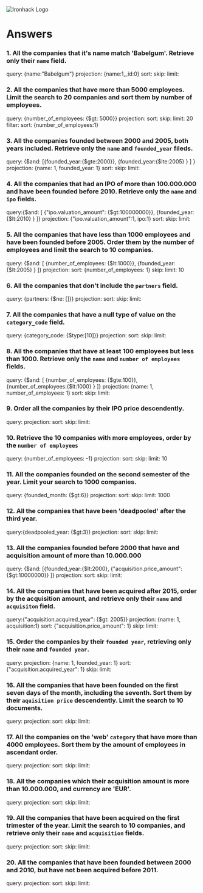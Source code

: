 ![Ironhack Logo](https://i.imgur.com/1QgrNNw.png)

# Answers

### 1. All the companies that it's name match 'Babelgum'. Retrieve only their `name` field.
query: {name:"Babelgum"}
projection: {name:1,_id:0}
sort: 
skip: 
limit: 

### 2. All the companies that have more than 5000 employees. Limit the search to 20 companies and sort them by **number of employees**.
query: {number_of_employees: {$gt: 5000}}
projection: 
sort: 
skip: 
limit: 20
filter:
sort: {number_of_employees:1}

### 3. All the companies founded between 2000 and 2005, both years included. Retrieve only the `name` and `founded_year` fileds.
query: {$and: [{founded_year:{$gte:2000}}, {founded_year:{$lte:2005} } ] }
projection: {name: 1, founded_year: 1}
sort: 
skip: 
limit: 



### 4. All the companies that had an IPO of more than 100.000.000 and have been founded before 2010. Retrieve only the `name` and `ipo` fields.
query:{$and: [ {"ipo.valuation_amount": {$gt:100000000}}, {founded_year:{$lt:2010} } ]} 
projection: {"ipo.valuation_amount":1, ipo:1}
sort: 
skip: 
limit:





### 5. All the companies that have less than 1000 employees and have been founded before 2005. Order them by the number of employees and limit the search to 10 companies.
query: {$and: [ {number_of_employees: {$lt:1000}}, {founded_year:{$lt:2005} } ]} 
projection: 
sort: {number_of_employees: 1}
skip: 
limit: 10
### 6. All the companies that don't include the `partners` field.
query: {partners: {$ne: []}}
projection: 
sort: 
skip: 
limit: 
### 7. All the companies that have a null type of value on the `category_code` field.
query: {category_code: {$type:[10]}}
projection: 
sort: 
skip: 
limit: 
### 8. All the companies that have at least 100 employees but less than 1000. Retrieve only the `name` and `number of employees` fields.
query: {$and: [ {number_of_employees: {$gte:100}}, {number_of_employees:{$lt:1000} } ]} 
projection: {name: 1, number_of_employees: 1}
sort: 
skip: 
limit: 
### 9. Order all the companies by their IPO price descendently.
query:
projection: 
sort: 
skip: 
limit: 




### 10. Retrieve the 10 companies with more employees, order by the `number of employees`
query: {number_of_employees: -1}
projection: 
sort: 
skip: 
limit: 10
### 11. All the companies founded on the second semester of the year. Limit your search to 1000 companies.
query: {founded_month: {$gt:6}}
projection: 
sort: 
skip: 
limit: 1000
### 12. All the companies that have been 'deadpooled' after the third year.
query:{deadpooled_year: {$gt:3}}
projection: 
sort: 
skip: 
limit: 
### 13. All the companies founded before 2000 that have and acquisition amount of more than 10.000.000
query: {$and: [{founded_year:{$lt:2000}, {"acquisition.price_amount":{$gt:10000000}} ]}
projection: 
sort: 
skip: 
limit: 
### 14. All the companies that have been acquired after 2015, order by the acquisition amount, and retrieve only their `name` and `acquisiton` field.
query:{"acquisition.acquired_year": {$gt: 2005}}
projection: {name: 1, acquisition:1}
sort: {"acquisition.price_amount": 1}
skip: 
limit: 
### 15. Order the companies by their `founded year`, retrieving only their `name` and `founded year`.
query:
projection: {name: 1, founded_year: 1}
sort: {"acquisition.acquired_year": 1}
skip: 
limit: 
### 16. All the companies that have been founded on the first seven days of the month, including the seventh. Sort them by their `aquisition price` descendently. Limit the search to 10 documents.
query:
projection: 
sort: 
skip: 
limit: 
### 17. All the companies on the 'web' `category` that have more than 4000 employees. Sort them by the amount of employees in ascendant order.
query:
projection: 
sort: 
skip: 
limit: 
### 18. All the companies which their acquisition amount is more than 10.000.000, and currency are 'EUR'.
query:
projection: 
sort: 
skip: 
limit: 
### 19. All the companies that have been acquired on the first trimester of the year. Limit the search to 10 companies, and retrieve only their `name` and `acquisition` fields.
query:
projection: 
sort: 
skip: 
limit: 
### 20. All the companies that have been founded between 2000 and 2010, but have not been acquired before 2011.
query:
projection: 
sort: 
skip: 
limit: 